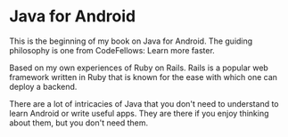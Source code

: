 Java for Android
=======

This is the beginning of my book on Java for Android.
The guiding philosophy is one from CodeFellows: Learn more faster.

Based on my own experiences of Ruby on Rails. Rails is a popular web framework written in Ruby that is known for the ease with which one can deploy a backend.

There are a lot of intricacies of Java that you don't need to understand to learn Android or write useful apps. They are there if you enjoy thinking about them, but you don't need them.